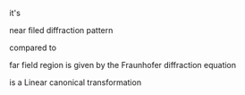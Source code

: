 it's 

near filed diffraction pattern

compared to

far field region is given by the Fraunhofer diffraction equation


is a Linear canonical transformation
